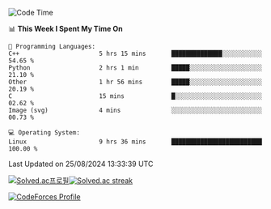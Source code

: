 
<!--START_SECTION:waka-->
![Code Time](http://img.shields.io/badge/Code%20Time-3%2C630%20hrs%2025%20mins-blue)

📊 **This Week I Spent My Time On** 

```text
💬 Programming Languages: 
C++                      5 hrs 15 mins       ██████████████░░░░░░░░░░░   54.65 % 
Python                   2 hrs 1 min         █████░░░░░░░░░░░░░░░░░░░░   21.10 % 
Other                    1 hr 56 mins        █████░░░░░░░░░░░░░░░░░░░░   20.19 % 
C                        15 mins             █░░░░░░░░░░░░░░░░░░░░░░░░   02.62 % 
Image (svg)              4 mins              ░░░░░░░░░░░░░░░░░░░░░░░░░   00.73 % 

💻 Operating System: 
Linux                    9 hrs 36 mins       █████████████████████████   100.00 % 
```


 Last Updated on 25/08/2024 13:33:39 UTC
<!--END_SECTION:waka-->


[![Solved.ac프로필](http://mazassumnida.wtf/api/generate_badge?boj=hckim96)](https://solved.ac/hckim96)[![Solved.ac streak](http://mazandi.herokuapp.com/api?handle=hckim96&theme=dark)](https://solved.ac/hckim96)


[![CodeForces Profile](https://cf.leed.at?id=hckim96)](https://codeforces.com/profile/hckim96)

